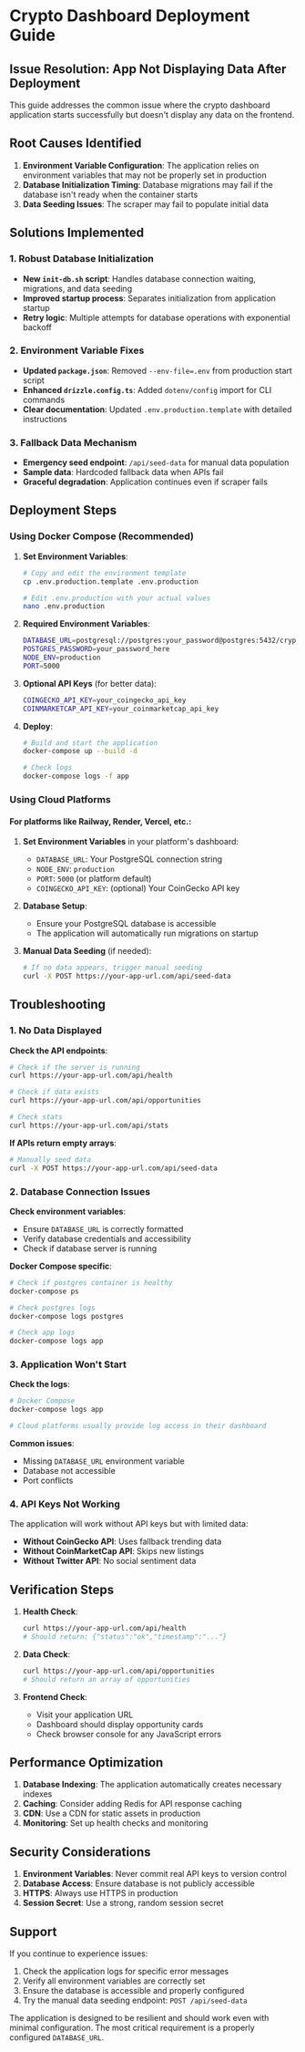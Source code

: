 # Crypto Dashboard Deployment Guide

## Issue Resolution: App Not Displaying Data After Deployment

This guide addresses the common issue where the crypto dashboard application starts successfully but doesn't display any data on the frontend.

## Root Causes Identified

1. **Environment Variable Configuration**: The application relies on environment variables that may not be properly set in production
2. **Database Initialization Timing**: Database migrations may fail if the database isn't ready when the container starts
3. **Data Seeding Issues**: The scraper may fail to populate initial data

## Solutions Implemented

### 1. Robust Database Initialization

- **New `init-db.sh` script**: Handles database connection waiting, migrations, and data seeding
- **Improved startup process**: Separates initialization from application startup
- **Retry logic**: Multiple attempts for database operations with exponential backoff

### 2. Environment Variable Fixes

- **Updated `package.json`**: Removed `--env-file=.env` from production start script
- **Enhanced `drizzle.config.ts`**: Added `dotenv/config` import for CLI commands
- **Clear documentation**: Updated `.env.production.template` with detailed instructions

### 3. Fallback Data Mechanism

- **Emergency seed endpoint**: `/api/seed-data` for manual data population
- **Sample data**: Hardcoded fallback data when APIs fail
- **Graceful degradation**: Application continues even if scraper fails

## Deployment Steps

### Using Docker Compose (Recommended)

1. **Set Environment Variables**:
   ```bash
   # Copy and edit the environment template
   cp .env.production.template .env.production
   
   # Edit .env.production with your actual values
   nano .env.production
   ```

2. **Required Environment Variables**:
   ```bash
   DATABASE_URL=postgresql://postgres:your_password@postgres:5432/crypto_dashboard
   POSTGRES_PASSWORD=your_password_here
   NODE_ENV=production
   PORT=5000
   ```

3. **Optional API Keys** (for better data):
   ```bash
   COINGECKO_API_KEY=your_coingecko_api_key
   COINMARKETCAP_API_KEY=your_coinmarketcap_api_key
   ```

4. **Deploy**:
   ```bash
   # Build and start the application
   docker-compose up --build -d
   
   # Check logs
   docker-compose logs -f app
   ```

### Using Cloud Platforms

#### For platforms like Railway, Render, Vercel, etc.:

1. **Set Environment Variables** in your platform's dashboard:
   - `DATABASE_URL`: Your PostgreSQL connection string
   - `NODE_ENV`: `production`
   - `PORT`: `5000` (or platform default)
   - `COINGECKO_API_KEY`: (optional) Your CoinGecko API key

2. **Database Setup**:
   - Ensure your PostgreSQL database is accessible
   - The application will automatically run migrations on startup

3. **Manual Data Seeding** (if needed):
   ```bash
   # If no data appears, trigger manual seeding
   curl -X POST https://your-app-url.com/api/seed-data
   ```

## Troubleshooting

### 1. No Data Displayed

**Check the API endpoints**:
```bash
# Check if the server is running
curl https://your-app-url.com/api/health

# Check if data exists
curl https://your-app-url.com/api/opportunities

# Check stats
curl https://your-app-url.com/api/stats
```

**If APIs return empty arrays**:
```bash
# Manually seed data
curl -X POST https://your-app-url.com/api/seed-data
```

### 2. Database Connection Issues

**Check environment variables**:
- Ensure `DATABASE_URL` is correctly formatted
- Verify database credentials and accessibility
- Check if database server is running

**Docker Compose specific**:
```bash
# Check if postgres container is healthy
docker-compose ps

# Check postgres logs
docker-compose logs postgres

# Check app logs
docker-compose logs app
```

### 3. Application Won't Start

**Check the logs**:
```bash
# Docker Compose
docker-compose logs app

# Cloud platforms usually provide log access in their dashboard
```

**Common issues**:
- Missing `DATABASE_URL` environment variable
- Database not accessible
- Port conflicts

### 4. API Keys Not Working

The application will work without API keys but with limited data:
- **Without CoinGecko API**: Uses fallback trending data
- **Without CoinMarketCap API**: Skips new listings
- **Without Twitter API**: No social sentiment data

## Verification Steps

1. **Health Check**:
   ```bash
   curl https://your-app-url.com/api/health
   # Should return: {"status":"ok","timestamp":"..."}
   ```

2. **Data Check**:
   ```bash
   curl https://your-app-url.com/api/opportunities
   # Should return an array of opportunities
   ```

3. **Frontend Check**:
   - Visit your application URL
   - Dashboard should display opportunity cards
   - Check browser console for any JavaScript errors

## Performance Optimization

1. **Database Indexing**: The application automatically creates necessary indexes
2. **Caching**: Consider adding Redis for API response caching
3. **CDN**: Use a CDN for static assets in production
4. **Monitoring**: Set up health checks and monitoring

## Security Considerations

1. **Environment Variables**: Never commit real API keys to version control
2. **Database Access**: Ensure database is not publicly accessible
3. **HTTPS**: Always use HTTPS in production
4. **Session Secret**: Use a strong, random session secret

## Support

If you continue to experience issues:

1. Check the application logs for specific error messages
2. Verify all environment variables are correctly set
3. Ensure the database is accessible and properly configured
4. Try the manual data seeding endpoint: `POST /api/seed-data`

The application is designed to be resilient and should work even with minimal configuration. The most critical requirement is a properly configured `DATABASE_URL`.
